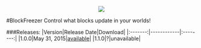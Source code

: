 <p align="center">
  <img src="https://raw.githubusercontent.com/Gamecrafter/PocketMine-Plugins/master/BlockFreezer/images/icon.png?raw=true"/>
</p>
#BlockFreezer
Control what blocks update in your worlds!

###Releases:
|Version|Release Date|Download|
|:-------:|------------|:--------:|
|1.0.0|May 31, 2015|[available](http://forums.pocketmine.net/plugins/blockfreezer.1209/download?version=2282)|
|1.1.0|?|unavailable|
